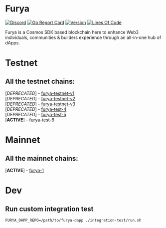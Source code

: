 # Furya


[![Discord](https://badgen.net/badge/icon/discord?icon=discord&label)](https://discord.gg/furya)
[![Go Report Card](https://goreportcard.com/badge/github.com/furysport/furya-chain?style=flat-square)](https://goreportcard.com/report/github.com/furysport/furya-chain)
[![Version](https://img.shields.io/github/tag/furysport/furya-chain.svg?style=flat-square)](https://github.com/furysport/furya-chain/releases/latest)
[![Lines Of Code](https://img.shields.io/tokei/lines/github/furysport/furya-chain?style=flat-square)](https://github.com/furysport/furya-chain)

Furya is a Cosmos SDK based blockchain here to enhance Web3 individuals, communities & builders experience through an all-in-one hub of dApps.

# Testnet

## All the testnet chains:
[*DEPRECATED*] - [furya-testnet-v1](https://github.com/furysport/furya-chain/tree/main/testnet/furya-testnet-v1)    
[*DEPRECATED*] - [furya-testnet-v2](https://github.com/furysport/furya-chain/tree/main/testnet/furya-testnet-v2)    
[*DEPRECATED*] - [furya-testnet-v3](https://github.com/furysport/furya-chain/tree/main/testnet/furya-testnet-v3)    
[*DEPRECATED*] - [furya-test-4](https://github.com/furysport/furya-chain/tree/main/testnet/furya-test-4)    
[*DEPRECATED*] - [furya-test-5](https://github.com/furysport/furya-chain/tree/main/testnet/furya-test-5)    
[__ACTIVE__] - [furya-test-6](https://github.com/furysport/furya-chain/tree/main/testnet/furya-test-6)    

# Mainnet

## All the mainnet chains:
[__ACTIVE__] - [furya-1](https://github.com/furysport/furya-chain/tree/main/mainnet/furya-1)    

# Dev

## Run custom integration test

```shell
FURYA_DAPP_REPO=/path/to/furya-dapp ./integration-test/run.sh
```
